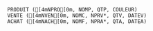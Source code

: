 
```ansi wrap frame="none"
PRODUIT ([4mNPRO[0m, NOMP, QTP, COULEUR)
VENTE ([4mNVEN[0m, NOMC, NPRV*, QTV, DATEV)
ACHAT ([4mNACH[0m, NOMF, NPRA*, QTA, DATEA)
```
